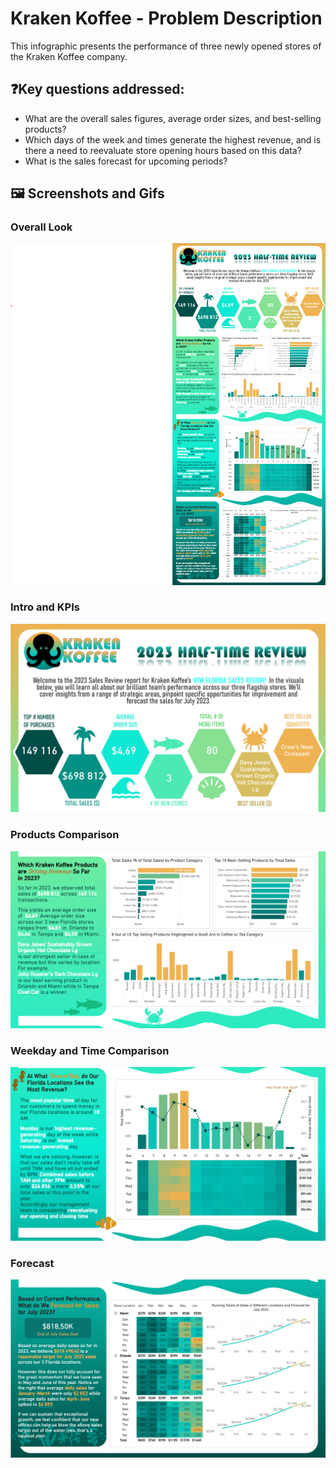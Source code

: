 # Kraken Koffee - Problem Description

This infographic presents the performance of three newly opened stores of the Kraken Koffee company.


## ❓Key questions addressed:
- What are the overall sales figures, average order sizes, and best-selling products?
- Which days of the week and times generate the highest revenue, and is there a need to reevaluate store opening hours based on this data?
- What is the sales forecast for upcoming periods?

## 🖼️ Screenshots and Gifs

### Overall Look
![Overall Look](./Screenshots_Gifs/Whole_Infographic.png)

### Intro and KPIs
![KPI](./Screenshots_Gifs/Intro_and_KPI.png)

### Products Comparison
![Products Comparison](./Screenshots_Gifs/Products_Comparison.png)

### Weekday and Time Comparison
![DayTime](./Screenshots_Gifs/DayTime_Comparison.png)

### Forecast
![Forecast](./Screenshots_Gifs/Forecast.png)
